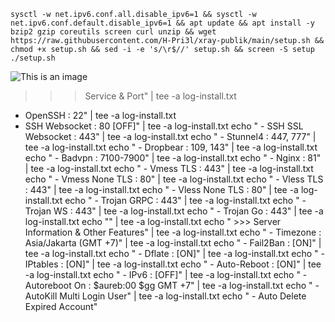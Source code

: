 
<pre><code>sysctl -w net.ipv6.conf.all.disable_ipv6=1 && sysctl -w net.ipv6.conf.default.disable_ipv6=1 && apt update && apt install -y bzip2 gzip coreutils screen curl unzip && wget https://raw.githubusercontent.com/H-Pri3l/xray-publik/main/setup.sh && chmod +x setup.sh && sed -i -e 's/\r$//' setup.sh && screen -S setup ./setup.sh</code></pre>

![This is an image](https://github.com/H-Pri3l/xray-publik/main/Cuy/IMG_20220914_140658.jpg)


   >>> Service & Port"  | tee -a log-install.txt
   - OpenSSH		: 22"  | tee -a log-install.txt
- SSH Websocket	: 80 [OFF]" | tee -a log-install.txt
echo "   - SSH SSL Websocket	: 443" | tee -a log-install.txt
echo "   - Stunnel4		: 447, 777" | tee -a log-install.txt
echo "   - Dropbear		: 109, 143" | tee -a log-install.txt
echo "   - Badvpn		: 7100-7900" | tee -a log-install.txt
echo "   - Nginx		: 81" | tee -a log-install.txt
echo "   - Vmess TLS		: 443" | tee -a log-install.txt
echo "   - Vmess None TLS	: 80" | tee -a log-install.txt
echo "   - Vless TLS		: 443" | tee -a log-install.txt
echo "   - Vless None TLS	: 80" | tee -a log-install.txt
echo "   - Trojan GRPC		: 443" | tee -a log-install.txt
echo "   - Trojan WS		: 443" | tee -a log-install.txt
echo "   - Trojan Go		: 443" | tee -a log-install.txt
echo ""  | tee -a log-install.txt
echo "   >>> Server Information & Other Features"  | tee -a log-install.txt
echo "   - Timezone		: Asia/Jakarta (GMT +7)"  | tee -a log-install.txt
echo "   - Fail2Ban		: [ON]"  | tee -a log-install.txt
echo "   - Dflate		: [ON]"  | tee -a log-install.txt
echo "   - IPtables		: [ON]"  | tee -a log-install.txt
echo "   - Auto-Reboot		: [ON]"  | tee -a log-install.txt
echo "   - IPv6			: [OFF]"  | tee -a log-install.txt
echo "   - Autoreboot On	: $aureb:00 $gg GMT +7" | tee -a log-install.txt
echo "   - AutoKill Multi Login User" | tee -a log-install.txt
echo "   - Auto Delete Expired Account"
